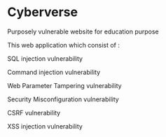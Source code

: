 # Cyberverse
Purposely vulnerable website for education purpose

This web application which consist of :

SQL injection vulnerability

Command injection vulnerability

Web Parameter Tampering vulnerability

Security Misconfiguration vulnerability

CSRF vulnerability

XSS injection vulnerability

